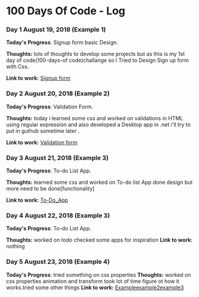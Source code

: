 # 100 Days Of Code - Log
### Day 1 August 19, 2018 (Example 1)

**Today's Progress**: Signup form basic Design.

**Thoughts:** lots of thoughts to develop some projects but as this is my 1st day of code(100-days-of code)challange so I Tried to Design
 Sign up form with Css.

**Link to work:** [Signup form](https://codepen.io/ArchanaG/full/yxBzWR)

### Day 2 August 20, 2018 (Example 2)

**Today's Progress**: Validation Form.

**Thoughts:** today i learned some css and worked on validations in HTML using regular expression and also developed a Desktop app in .net i'll try to put in guthub sometime later .

**Link to work:** [Validation form](https://codepen.io/ArchanaG/full/gdOmgB)

### Day 3 August 21, 2018 (Example 3)

**Today's Progress**: To-do List App.

**Thoughts:** learned some css and worked on To-do list App done design but more need to be done[functionality]

**Link to work:** [To-Do_App](https://codepen.io/ArchanaG/project/editor/ZONzxn)
### Day 4 August 22, 2018 (Example 3)

**Today's Progress**: To-do List App.

**Thoughts:** worked on todo checked some apps for inspiration
**Link to work:** nothing

### Day 5 August 23, 2018 (Example 4)

**Today's Progress**: tried something on css properties
**Thoughts:** worked on css properties animation and transform took lot of time figure ot how it works.tried some other things
**Link to work:** [Example](https://codepen.io/ArchanaG/pen/VGLRgL)[example2](https://codepen.io/ArchanaG/pen/MqwxEV)[example3](https://codepen.io/ArchanaG/pen/YOXgwb)

